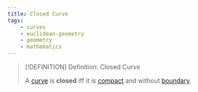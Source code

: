 ```yaml
---
title: Closed Curve
tags:
    - curves
    - euclidean-geometry
    - geometry
    - mathematics
---
```


>[!DEFINITION] Definition: Closed Curve
>
>A [curve](Curves.md) is **closed** iff it is [compact](../../../Analysis/Real%20Analysis/The%20Topology%20of%20Euclidean%20Space.md) and without [boundary](../../../Topology/Interior,%20Boundary,%20Exterior/Boundary.md).
>